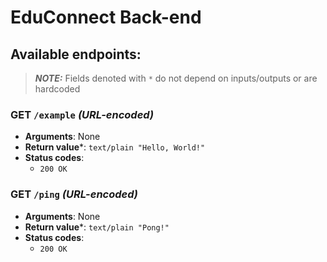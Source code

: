 # EduConnect Back-end

## Available endpoints:
> ***NOTE:*** Fields denoted with `*` do not depend on inputs/outputs or are hardcoded

### **GET** `/example` *(URL-encoded)*
- **Arguments**: None
- **Return value**\*: `text/plain "Hello, World!"`
- **Status codes**:
  - `200 OK`

### **GET** `/ping` *(URL-encoded)*
- **Arguments**: None
- **Return value**\*: `text/plain "Pong!"`
- **Status codes**:
  - `200 OK`